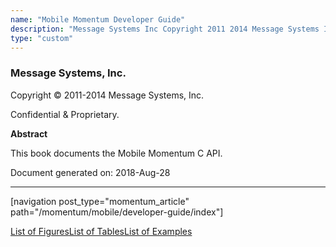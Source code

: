```yaml
---
name: "Mobile Momentum Developer Guide"
description: "Message Systems Inc Copyright 2011 2014 Message Systems Inc Confidential Proprietary Abstract This book documents the Mobile Momentum C API Document generated on 2018 Aug 28 Table of Contents I Customization 1 Overview 1 1 Developing Applications for Mobile Momentum 2 1 1 2 Developing Applications for the SMPP ESME..."
type: "custom"
---
```


### Message Systems, Inc.

Copyright © 2011-2014 Message Systems, Inc.

<a name="idp148400"></a> 

Confidential & Proprietary.

**Abstract**

This book documents the Mobile Momentum C API.

Document generated on: 2018-Aug-28

* * *

[navigation post_type="momentum_article" path="/momentum/mobile/developer-guide/index"]

[List of Figures](figure-toc)[List of Tables](table-toc)[List of Examples](example-toc)